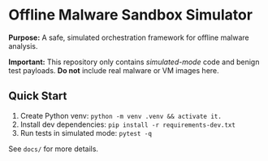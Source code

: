 # Offline Malware Sandbox Simulator

**Purpose:** A safe, simulated orchestration framework for offline malware analysis.

**Important:** This repository only contains *simulated-mode* code and benign test payloads. **Do not** include real malware or VM images here.

## Quick Start
1. Create Python venv: `python -m venv .venv && activate it.`
2. Install dev dependencies: `pip install -r requirements-dev.txt`
3. Run tests in simulated mode: `pytest -q`

See `docs/` for more details.

